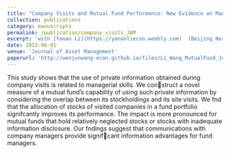 ```yaml
---
title: "Company Visits and Mutual Fund Performance: New Evidence on Managerial Skills"
collection: publications
category: manuscripts
permalink: /publication/company_visits_JAM
excerpt: 'with [Yanan Li](https://yananliecon.weebly.com)  (Beijing Normal University)'
date: 2022-06-01
venue: 'Journal of Asset Management'
paperurl: 'http://wenjunwang-econ.github.io/files/Li_Wang_MutualFund_Journal_of_Asset_Management_2022.pdf'
---
```


This study shows that the use of private information obtained during company visits is related to managerial skills. We construct a novel measure of a mutual fund’s capability of using such private information by considering the overlap between its stockholdings and its site visits. We fnd that the allocation of stocks of visited companies in a fund portfolio signifcantly improves its performance. The impact is more pronounced for mutual funds that hold relatively neglected stocks or stocks with inadequate information disclosure. Our fndings suggest that communications with company managers provide signifcant information advantages for fund managers.
